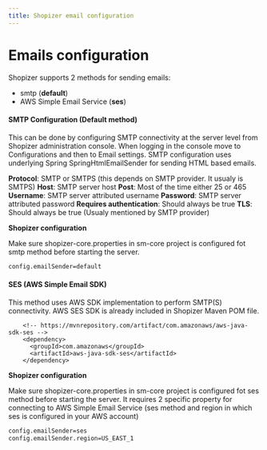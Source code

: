 ```yaml
---
title: Shopizer email configuration
---
```


# Emails configuration

Shopizer supports 2 methods for sending emails:

- smtp (**default**)
- AWS Simple Email Service (**ses**)

#### SMTP Configuration (Default method)

This can be done by configuring SMTP connectivity at the server level from Shopizer administration console. When logging in the console move to Configurations and then to Email settings. SMTP configuration uses underlying Spring SpringHtmlEmailSender for sending HTML based emails.

**Protocol**: SMTP or SMTPS (this depends on SMTP provider. It usualy is SMTPS)
**Host**: SMTP server host
**Post**: Most of the time either 25 or 465
**Username**: SMTP server attributed username
**Password**: SMTP server attributed password
**Requires authentication**: Should always be true
**TLS**: Should always be true (Usualy mentioned by SMTP provider)

**Shopizer configuration**

Make sure shopizer-core.properties in sm-core project is configured fot smtp method before starting the server.

```sh
config.emailSender=default
```


#### SES (AWS Simple Email SDK)

This method uses AWS SDK implementation to perform SMTP(S) connectivity. AWS SES SDK is already included in Shopizer Maven POM file.

```
    <!-- https://mvnrepository.com/artifact/com.amazonaws/aws-java-sdk-ses -->
    <dependency>
      <groupId>com.amazonaws</groupId>
      <artifactId>aws-java-sdk-ses</artifactId>
    </dependency>
```

**Shopizer configuration**

Make sure shopizer-core.properties in sm-core project is configured fot ses method before starting the server. It requires 2 specific property for connecting to AWS Simple Email Service (ses method and region in which ses is configured in your AWS account)

```sh
config.emailSender=ses
config.emailSender.region=US_EAST_1
```